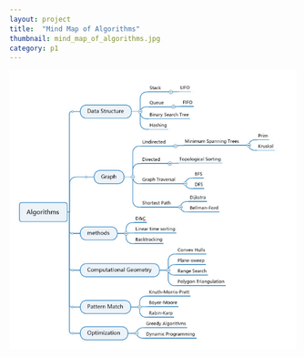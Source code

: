 ```yaml
---
layout: project
title:  "Mind Map of Algorithms"
thumbnail: mind_map_of_algorithms.jpg
category: p1
---
```


![Mind Map of Algorithms](/assets/img/projects/p1/mind_map_of_algorithms.jpg)